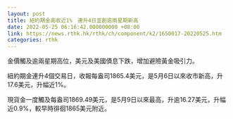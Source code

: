 ```yaml
---
layout: post
title: 紐約期金高收近1%　連升4日並創逾兩星期新高
date: 2022-05-25 06:16:42.000000000 +08:00
link: https://news.rthk.hk/rthk/ch/component/k2/1650017-20220525.htm
categories: rthk
---
```


金價觸及逾兩星期高位，美元及美國債息下跌，增加避險黃金吸引力。

紐約期金連升4個交易日，收報每盎司1865.4美元，是5月6日以來收市新高，升17.6美元，升幅近1%。

現貨金一度觸及每盎司1869.49美元，是5月9日以來最高，升逾16.27美元，升幅近0.9%，較早時徘徊1865美元附近。
